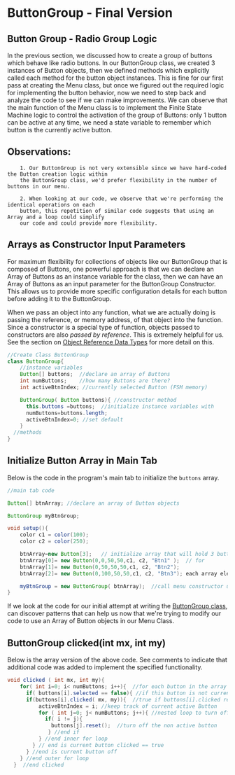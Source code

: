 # ButtonGroup - Final Version

## Button Group - Radio Group Logic

In the previous section, we discussed how to create a group of buttons which behave like radio buttons. In our ButtonGroup class, we created 3 instances of Button objects, then we defined methods which explicitly called each method for the button object instances. This is fine for our first pass at creating the Menu class, but once we figured out the required logic for implementing the button behavior, now we need to step back and analyze the code to see if we can make improvements. We can observe that the main function of the Menu class is to implement the Finite State Machine logic to control the activation of the group of Buttons: only 1 button can be active at any time, we need a state variable to remember which button is the currently active button.

## Observations:

```text
    1. Our ButtonGroup is not very extensible since we have hard-coded the Button creation logic within 
    the ButtonGroup class, we'd prefer flexibility in the number of buttons in our menu.

    2. When looking at our code, we observe that we're performing the identical operations on each
    button, this repetition of similar code suggests that using an Array and a loop could simplify
    our code and could provide more flexibility.
```

## Arrays as Constructor Input Parameters

For maximum flexibility for collections of objects like our ButtonGroup that is composed of Buttons, one powerful approach is that we can declare an Array of Buttons as an instance variable for the class, then we can have an Array of Buttons as an input parameter for the ButtonGroup Constructor. This allows us to provide more specific configuration details for each button before adding it to the ButtonGroup.

When we pass an object into any function, what we are actually doing is passing the reference, or memory address, of that object into the function. Since a constructor is a special type of function, objects passed to constructors are also _passed by reference_. This is extremely helpful for us. See the section on [Object Reference Data Types](../java-syntax/java_syntax/reference_data_types.md) for more detail on this.

```java
//Create Class ButtonGroup
class ButtonGroup{
    //instance variables
    Button[] buttons;  //declare an array of Buttons
    int numButtons;    //how many Buttons are there?
    int activeBtnIndex; //currently selected Button (FSM memory)

    ButtonGroup( Button buttons){ //constructor method
      this.buttons =buttons;  //initialize instance variables with 
      numButtons=buttons.length;
      activeBtnIndex=0; //set default
    }
  //methods 
}
```

## Initialize Button Array in Main Tab

Below is the code in the program's main tab to initialize the `buttons` array.

```java
//main tab code 

Button[] btnArray; //declare an array of Button objects

ButtonGroup myBtnGroup;

void setup(){
    color c1 = color(100);
    color c2 = color(250);

    btnArray=new Button[3];   // initialize array that will hold 3 button
    btnArray[0]= new Button(0,0,50,50,c1, c2, "Btn1" );  // for 
    btnArray[1]= new Button(0,50,50,50,c1, c2, "Btn2"); 
    btnArray[2]= new Button(0,100,50,50,c1, c2, "Btn3"); each array element, call the Button constructor, to initialize a Button object.

    myBtnGroup = new ButtonGroup( btnArray);  //call menu constructor using an array input parameter
}
```

If we look at the code for our initial attempt at writing the [ButtonGroup class](menu_buttons.md), can discover patterns that can help us now that we're trying to modify our code to use an Array of Button objects in our Menu Class.

## ButtonGroup clicked\(int mx, int my\)

Below is the array version of the above code. See comments to indicate that additional code was added to implement the specified functionality.

```java
void clicked ( int mx, int my){
    for( int i=0; i< numButtons; i++){  //for each button in the array of buttons
      if( buttons[i].selected == false){ //if this button is not currently active
      if(buttons[i].clicked( mx, my)){  //true if buttons[i].clicked returns true
          activeBtnIndex = i; //keep track of current active Button
          for ( int j=0; j< numButtons; j++){ //nested loop to turn off all other buttons
            if( i != j){
              buttons[j].reset();  //turn off the non active button
             } //end if
          } //end inner for loop
        } // end is current button clicked == true
      } //end is current button off
    } //end outer for loop
  }  //end clicked
```

